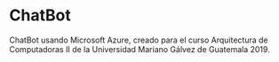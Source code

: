 # ChatBot
ChatBot usando Microsoft Azure, creado para el curso Arquitectura de Computadoras II de la Universidad Mariano Gálvez de Guatemala 2019.

